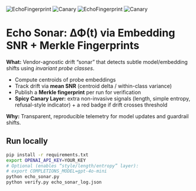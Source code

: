 ![EchoFingerprint](https://img.shields.io/badge/EchoFingerprint-BOOTSTRAP-black)
![Canary](https://img.shields.io/badge/Canary-OK-black)
![EchoFingerprint](https://img.shields.io/badge/EchoFingerprint-0x48368b74fa3caf43b5a342cf169e58cd9878e3f146ebc3b85ac527579ff3c68e-black)
![Canary](https://img.shields.io/badge/Canary-ALERT-red)

# Echo Sonar: ΔΦ(t) via Embedding SNR + Merkle Fingerprints

**What:** Vendor-agnostic drift “sonar” that detects subtle model/embedding shifts using *invariant probe classes*.  
- Compute centroids of probe embeddings  
- Track drift via **mean SNR** (centroid delta / within-class variance)  
- Publish a **Merkle fingerprint** per run for verification  
- **Spicy Canary Layer:** extra non-invasive signals (length, simple entropy, refusal-style indicator) + a red badge if drift crosses threshold

**Why:** Transparent, reproducible telemetry for model updates and guardrail shifts.
  
## Run locally
```bash
pip install -r requirements.txt
export OPENAI_API_KEY=YOUR_KEY
# Optional (enables “style/length/entropy” layer):
# export COMPLETIONS_MODEL=gpt-4o-mini
python echo_sonar.py
python verify.py echo_sonar_log.json
